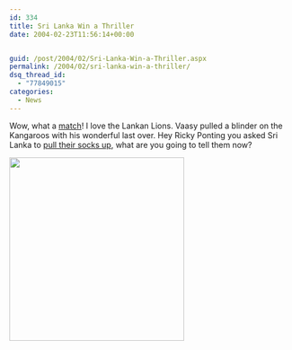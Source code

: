 ```yaml
---
id: 334
title: Sri Lanka Win a Thriller
date: 2004-02-23T11:56:14+00:00


guid: /post/2004/02/Sri-Lanka-Win-a-Thriller.aspx
permalink: /2004/02/sri-lanka-win-a-thriller/
dsq_thread_id:
  - "77849015"
categories:
  - News
---
```

<body xmlns="http://www.w3.org/1999/xhtml">
    <div class="Section1">
        <p class="MsoNormal">
            Wow, what a <a href="http://sl.cricinfo.com/db/ARCHIVE/2003-04/AUS_IN_SL/SCORECARDS/AUS_SL_ODI2_22FEB2004.html">match</a>!
            I love the Lankan Lions. Vaasy pulled a blinder on the Kangaroos with his wonderful
            last over. Hey Ricky Ponting you asked Sri Lanka to <a href="http://sl.cricinfo.com/link_to_database/ARCHIVE/CRICKET_NEWS/2004/FEB/073154_SLAUS2003-04_21FEB2004.html">pull
            their socks up</a>, what are you going to tell them now? 
        </p>
        <p class="MsoNormal">
            <img id="_x0000_i1025" height="327" src="http://www.channelnewsasia.com/imagegallery/store/AFP/SGE_MKW26_220204141136_00_233x245.jpg" width="311" border="0" /> 
        </p>
    </div>
</body>